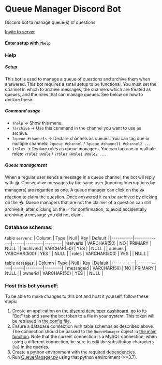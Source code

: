 # Queue Manager Discord Bot
Discord bot to manage queue(s) of questions.

[Invite to server](https://discord.com/api/oauth2/authorize?client_id=801804229819891712&permissions=75840&scope=bot)

#### Enter setup with `?help`

### Help
##### Setup
This bot is used to manage a queue of questions and archive them when answered. This bot requires a small setup to be functional. You must set the channel in which to archive messages, the channels which are treated as queues, and the roles that can manage queues. See below on how to declare these.
##### Command usage
* `?help` → Show this menu.
* `?archive` → Use this command in the channel you want to use as archive.
* `?queue #channels` → Declare channels as queues. You can tag one or multiple channels: `?queue #channel` / `?queue #channel1 #channel2 ...`
* `?roles` → Declare roles as queue managers. You can tag one or multiple roles: `?roles @Role` / `?roles @Role1 @Role2 ...`
##### Queue management
When a regular user sends a message in a queue channel, the bot wil reply with :inbox_tray:. Consecutive messages by the same user (ignoring interruptions by managers) are regarded as one. A queue manager can click on the :inbox_tray: reaction to claim the question. Once answered it can be archived by clicking on the :outbox_tray:. Queue managers that are not the claimer of a question can still archive it, after clicking on the :white_check_mark: for confirmation, to avoid accidentally archiving a message you did not claim.

### Database schemas:

table `servers`:
| Column    | Type         | Null | Key     | Default |
|-----------|--------------|------|---------|---------|
| serverid  | VARCHAR(50)  | NO   | PRIMARY | NULL    |
| archiveid | VARCHAR(50)  | YES  |         | NULL    |
| queues    | VARCHAR(500) | YES  |         | NULL    |
| roles     | VARCHAR(500) | YES  |         | NULL    |

table `messages`:
| Column    | Type        | Null | Key     | Default |
|-----------|-------------|------|---------|---------|
| messageid | VARCHAR(50) | NO   | PRIMARY | NULL    |
| ownerid   | VARCHAR(50) | YES  |         | NULL    |

### Host this bot yourself:
To be able to make changes to this bot and host it yourself, follow these steps:
1. Create an application on [the discord developer dashboard](https://discord.com/developers), go to its "Bot" tab and save the bot token to a file in your system. This token will be retrieved in [the config file](https://github.com/tvdhout/queue-manager/blob/main/src/config.py#L1).
2. Ensure a database connection with table schemas as described above. The connection should be passed to the `QueueManager` object in [the main function](https://github.com/tvdhout/queue-manager/blob/5c76c4d7b2fb2f8ae2d769eeb94069af3997278e/src/QueueManager.py#L215). Note that the current connection is a MySQL connection; when using a different connection, be sure to edit the substitution characters (`%s`) in the queries.
3. Create a python environment with the required [dependencies](https://github.com/tvdhout/queue-manager/blob/main/requirements.txt).
4. Run [QueueManager.py](https://github.com/tvdhout/queue-manager/blob/main/src/QueueManager.py) using that python environment (>=3.7).
